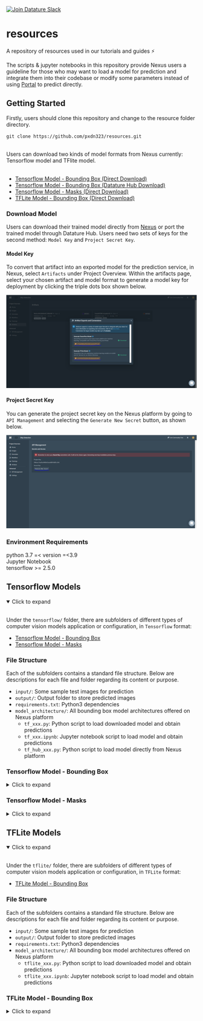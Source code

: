 [![Join Datature Slack](https://img.shields.io/badge/Join%20The%20Community-Datature%20Slack-blueviolet)](https://datature.io/community)

<div id="top"></div>

# resources

A repository of resources used in our tutorials and guides ⚡️

<!-- INTRODUCTION -->

The scripts & jupyter notebooks in this repository provide Nexus users a guideline for those who may want to load a model for prediction and integrate them into their codebase or modify some parameters instead of using [Portal](https://github.com/datature/portal) to predict directly.

<!-- GETTING STARTED -->

## Getting Started

Firstly, users should clone this repository and change to the resource folder directory.<br>

```
git clone https://github.com/pxdn323/resources.git
```

<br>
Users can download two kinds of model formats from Nexus currently: Tensorflow model and TFlite model.<br><br>

- [Tensorflow Model - Bounding Box (Direct Download)](#tensorflow-model---bounding-box-direct-download)
- [Tensorflow Model - Bounding Box (Datature Hub Download)](#tensorflow-model---bounding-box-datature-hub-download)
- [Tensorflow Model - Masks (Direct Download)](#tensorflow-model---masks-direct-download)
- [TFLite Model - Bounding Box (Direct Download)](#tflite-model---bounding-box-direct-download)

### Download Model

Users can download their trained model directly from [Nexus](https://nexus.datature.io/) or port the trained model through Datature Hub. Users need two sets of keys for the second method: `Model Key` and `Project Secret Key`.<br>

#### Model Key

To convert that artifact into an exported model for the prediction service, in Nexus, select `Artifacts` under Project Overview. Within the artifacts page, select your chosen artifact and model format to generate a model key for deployment by clicking the triple dots box shown below.

![modelkey](/assets/modelkey.png)

#### Project Secret Key

You can generate the project secret key on the Nexus platform by going to `API Management` and selecting the `Generate New Secret` button, as shown below.

![projectsecret](/assets/projectsecret.png)

### Environment Requirements

python 3.7 =< version =<3.9<br>
Jupyter Notebook<br>
tensorflow >= 2.5.0<br>

<!-- Predict with Different Model -->

## Tensorflow Models

<details open>
     <summary>Click to expand</summary><br>

Under the `tensorflow/` folder, there are subfolders of different types of computer vision models application or configuration, in `Tensorflow` format:

- [Tensorflow Model - Bounding Box](#tensorflow-model---bounding-box)
- [Tensorflow Model - Masks](#tensorflow-model---masks)

### File Structure

Each of the subfolders contains a standard file structure. Below are descriptions for each file and folder regarding its content or purpose.

- `input/`: Some sample test images for prediction
- `output/`: Output folder to store predicted images
- `requirements.txt`: Python3 dependencies
- `model_architecture/`: All bounding box model architectures offered on Nexus platform
  - `tf_xxx.py`: Python script to load downloaded model and obtain predictions
  - `tf_xxx.ipynb`: Jupyter notebook script to load model and obtain predictions
  - `tf_hub_xxx.py`: Python script to load model directly from Nexus platform

### Tensorflow Model - Bounding Box

<details>
     <summary>Click to expand</summary><br>

`xxx` in the subsequent command prompts represents chosen model architecture, which is also the name of the folders within the `model_architecture/` folder.

### Command to run Downloaded Model Python script

```
cd tensorflow/bounding_box/
```

```
pip install -r requirements.txt
```

```
cd model_architecture/xxx
```

```
python tf_xxx.py --input "path_to_input_folder" --output "path_to_output_folder" --width 640 --height 640 --threshold 0.7 --model "path_to_model" --label "path_to_labelmap"
```

Sample default command

```
python tf_xxx.py --input "./input" --output "./output" --width 640 --height 640 --threshold 0.7 --model "./saved_model" --label "./label_map.pbtxt"
```

Below is the list of modifiable script parameters and its description.

```
--input "path_to_input_folder" (Required)
--output "path_to_output_folder" (Required)
--model "path_to_model" (Required)
--label "path_to_labelmap" (Required)
--width "width of image to load" (Optional) (default: 640)
--height "height of image to load" (Optional) (default: 640)
--threshold "confidence threshold" (Optional) (default: 0.7)
```

### Command to run Jupyter Notebook

```
pip install jupyter
```

```
python -m notebook tf_xxx.ipynb
```

### Command to run Datature Hub Python script

```
cd tensorflow/bounding_box/
```

```
pip install -r requirements.txt
```

```
cd model_architecture/xxx
```

```
python tf_hub_xxx.py --input "path_to_input_folder" --output "path_to_output_folder"  --threshold 0.7 --secret "Project_secret" --key "Your_model_key"
```

Sample default command

```
python tf_hub_xxx.py --input "./input" --output "./output" --secret "76d97105923491bfa13c84d74eb5457b3b04dceda19ca009d7af111bd7d05344" --key "f2324a0064025c01da8fe3482177a83a"
```

Below is the list of modifiable script parameters and its description.

```
--input "Path to folder that contains input images" (Required) (default:"./input")
--output "Path to folder to store predicted images" (Required)(default:"./output")
--threshold "Prediction confidence threshold" (Optional) (default: 0.7)
--secret "Datature Nexus project secret key" (Required)
--key "Datature Nexus model key" (Required)
```

<br/>
<div align="right">
    <b><a href="#top">↥ back to top</a></b>
</div>
<br/>
</details>

### Tensorflow Model - Masks

<details>
     <summary>Click to expand</summary><br>

`xxx` in the subsequent command prompts represents chosen model architecture, which is also the name of the folders within the `model_architecture/` folder.

### Command to run Downloaded Model Python script

```
cd tensorflow/segmentation/
```

```
pip install -r requirements.txt
```

```
cd model_architecture/xxx
```

```
python tf_xxx.py --input "path_to_input_folder" --output "path_to_output_folder" --width 1024 --height 1024 --threshold 0.7 --model "path_to_model" --label "path_to_labelmap"
```

Sample default command

```
python tf_xxx.py --input "./input" --output "./output" --width 1024 --height 1024 --threshold 0.7 --model "./saved_model" --label "./label_map.pbtxt"
```

Below is the list of modifiable script parameters and its description.

```
--input "path_to_input_folder" (Required)
--output "path_to_output_folder" (Required)
--model "path_to_model" (Required)
--label "path_to_labelmap" (Required)
--width "width of image to load" (Optional) (default: 1024)
--height "height of image to load" (Optional) (default: 1024)
--threshold "confidence threshold" (Optional) (default: 0.7)

```

### Command to run Jupyter Notebook

```
pip install jupyter
```

```
python -m notebook tf_xxx.ipynb
```

<br/>
<div align="right">
    <b><a href="#top">↥ back to top</a></b>
</div>
<br/>
	
</details>
</details>

## TFLite Models

<details open>
     <summary>Click to expand</summary><br>

Under the `tflite/` folder, there are subfolders of different types of computer vision models application or configuration, in `TFLite` format:

- [TFLite Model - Bounding Box](#tflite-model---bounding-box)

### File Structure

Each of the subfolders contains a standard file structure. Below are descriptions for each file and folder regarding its content or purpose.

- `input/`: Some sample test images for prediction
- `output/`: Output folder to store predicted images
- `requirements.txt`: Python3 dependencies
- `model_architecture/`: All bounding box model architectures offered on Nexus platform
  - `tflite_xxx.py`: Python script to load downloaded model and obtain predictions
  - `tflite_xxx.ipynb`: Jupyter notebook script to load model and obtain predictions

### TFLite Model - Bounding Box

<details>
     <summary>Click to expand</summary><br>

`xxx` in the subsequent command prompts represents chosen model architecture, which is also the name of the folders within the `model_architecture/` folder.

### Command to run Downloaded Model Python script

```
cd tflite/bounding_box/
```

```
pip install -r requirements.txt
```

```
cd model_architecture/xxx
```

```
python tflite_xxx.py --input "path_to_input_folder" --output "path_to_output_folder" --width 640 --height 640 --threshold 0.7 --model "path_to_model" --label "path_to_labelmap"
```

Sample default command

```
python tflite_xxx.py --input "./input" --output "./output" --width 640 --height 640 --threshold 0.7 --model "./tf.lite" --label "./label_map.pbtxt"
```

Below is the list of modifiable script parameters and its description.

```
--input "path_to_input_folder" (Required)
--output "path_to_output_folder" (Required)
--model "path_to_model" (Required)
--label "path_to_labelmap" (Required)
--width "width of image to load" (Optional) (default: 640)
--height "height of image to load" (Optional) (default: 640)
--threshold "confidence threshold" (Optional) (default: 0.7)
```

### Command to run Jupyter Notebook

```
pip install jupyter
```

```
python -m notebook tflite_xxx.ipynb
```

<br/>
<div align="right">
    <b><a href="#top">↥ back to top</a></b>
</div>
<br/>
	
</details>

</details>

<!-- MARKDOWN LINKS & IMAGES -->
